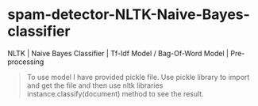 # spam-detector-NLTK-Naive-Bayes-classifier
NLTK | Naive Bayes Classifier | Tf-Idf Model / Bag-Of-Word Model | Pre-processing

> To use model I have provided pickle file.
  Use pickle library to import and get the file and then use nltk libraries instance.classify(document) method to see the result.
  
